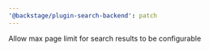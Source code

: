 ```yaml
---
'@backstage/plugin-search-backend': patch
---
```


Allow max page limit for search results to be configurable
